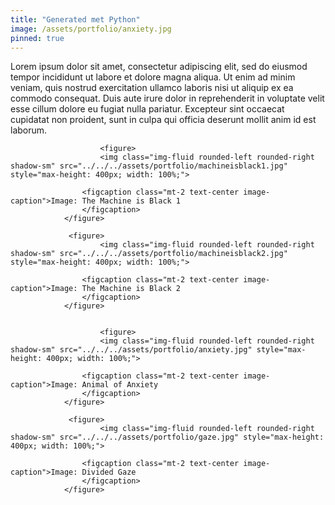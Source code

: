 ```yaml
---
title: "Generated met Python"
image: /assets/portfolio/anxiety.jpg
pinned: true
---
```

Lorem ipsum dolor sit amet, consectetur adipiscing elit, sed do eiusmod tempor incididunt ut labore et dolore magna aliqua. Ut enim ad minim veniam, quis nostrud exercitation ullamco laboris nisi ut aliquip ex ea commodo consequat. Duis aute irure dolor in reprehenderit in voluptate velit esse cillum dolore eu fugiat nulla pariatur. Excepteur sint occaecat cupidatat non proident, sunt in culpa qui officia deserunt mollit anim id est laborum.

 
                        <figure> 
                        <img class="img-fluid rounded-left rounded-right shadow-sm" src="../../../assets/portfolio/machineisblack1.jpg" style="max-height: 400px; width: 100%;">
                   
                    <figcaption class="mt-2 text-center image-caption">Image: The Machine is Black 1
                    </figcaption>
                </figure>

                 <figure>
                        <img class="img-fluid rounded-left rounded-right shadow-sm" src="../../../assets/portfolio/machineisblack2.jpg" style="max-height: 400px; width: 100%;">
                   
                    <figcaption class="mt-2 text-center image-caption">Image: The Machine is Black 2
                    </figcaption>
                </figure>

 
                        <figure> 
                        <img class="img-fluid rounded-left rounded-right shadow-sm" src="../../../assets/portfolio/anxiety.jpg" style="max-height: 400px; width: 100%;">
                   
                    <figcaption class="mt-2 text-center image-caption">Image: Animal of Anxiety
                    </figcaption>
                </figure>

                 <figure>
                        <img class="img-fluid rounded-left rounded-right shadow-sm" src="../../../assets/portfolio/gaze.jpg" style="max-height: 400px; width: 100%;">
                   
                    <figcaption class="mt-2 text-center image-caption">Image: Divided Gaze
                    </figcaption>
                </figure>
